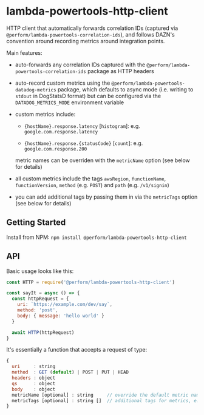 # lambda-powertools-http-client

HTTP client that automatically forwards correlation IDs (captured via `@perform/lambda-powertools-correlation-ids`), and follows DAZN's convention around recording metrics around integration points.

Main features:

* auto-forwards any correlation IDs captured with the `@perform/lambda-powertools-correlation-ids` package as HTTP headers

* auto-record custom metrics using the `@perform/lambda-powertools-datadog-metrics` package, which defaults to async mode (i.e. writing to `stdout` in DogStatsD format) but can be configured via the `DATADOG_METRICS_MODE` environment variable

* custom metrics include:

  * `{hostName}.response.latency` [`histogram`]: e.g. `google.com.response.latency`

  * `{hostName}.response.{statusCode}` [`count`]: e.g. `google.com.response.200`

  metric names can be overriden with the `metricName` option (see below for details)

* all custom metrics include the tags `awsRegion`, `functionName`, `functionVersion`, `method` (e.g. `POST`) and `path` (e.g. `/v1/signin`)

* you can add additional tags by passing them in via the `metricTags` option (see below for details)

## Getting Started

Install from NPM: `npm install @perform/lambda-powertools-http-client`

## API

Basic usage looks like this:

```js
const HTTP = require('@perform/lambda-powertools-http-client')

const sayIt = async () => {
  const httpRequest = {
    uri: `https://example.com/dev/say`,
    method: 'post',
    body: { message: 'hello world' }
  }

  await HTTP(httpRequest)
}
```

It's essentially a function that accepts a request of type:

```js
{
  uri     : string
  method  : GET (default) | POST | PUT | HEAD
  headers : object
  qs      : object
  body    : object
  metricName [optional] : string     // override the default metric name, e.g. 'adyenApi', which changes metrics to 'adyenapi.latency' and 'adyenapi.202'
  metricTags [optional] : string []  // additional tags for metrics, e.g. ['request_type:submit', 'load_test']
}
```
